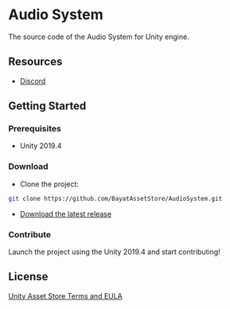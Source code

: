 # Audio System

The source code of the Audio System for Unity engine.

## Resources

- [Discord](https://discord.com/invite/HWMqD7T)

## Getting Started

### Prerequisites

- Unity 2019.4

### Download

- Clone the project:

```bash
git clone https://github.com/BayatAssetStore/AudioSystem.git
```

- [Download the latest release](https://github.com/BayatAssetStore/AudioSystem/releases/latest)

### Contribute

Launch the project using the Unity 2019.4 and start contributing!

## License

[Unity Asset Store Terms and EULA](https://unity3d.com/legal/as_terms)
